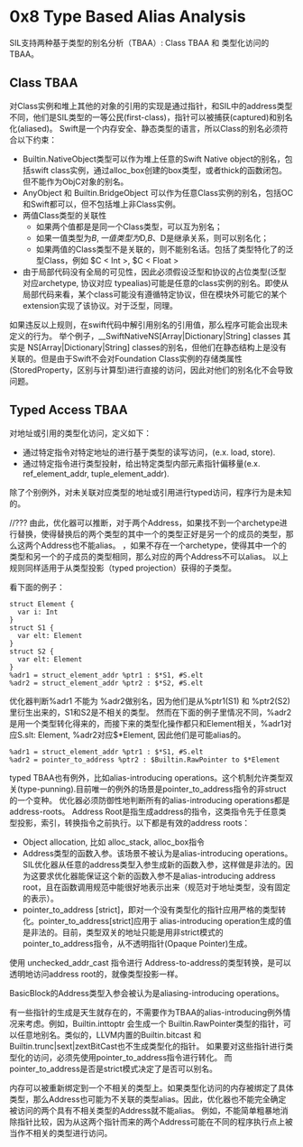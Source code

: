 # 0x8 Type Based Alias Analysis

SIL支持两种基于类型的别名分析（TBAA）: Class TBAA 和 类型化访问的TBAA。


## Class TBAA

对Class实例和堆上其他的对象的引用的实现是通过指针，和SIL中的address类型不同，他们是SIL类型的一等公民(first-class)，指针可以被捕获(captured)和别名化(aliased)。
Swift是一个内存安全、静态类型的语言，所以Class的别名必须符合以下约束：

- Builtin.NativeObject类型可以作为堆上任意的Swift Native object的别名，包括swift class实例，通过alloc_box创建的box类型，或者thick的函数闭包。但不能作为ObjC对象的别名。
- AnyObject 和 Builtin.BridgeObject 可以作为任意Class实例的别名，包括OC和Swift都可以，但不包括堆上非Class实例。
- 两值Class类型的关联性
  - 如果两个值都是是同一个Class类型，可以互为别名；
  - 如果一值类型为$B,一值类型为$D,$B、$D是继承关系，则可以别名化；
  - 如果两值的Class类型不是关联的，则不能别名话。包括了类型特化了的泛型Class，例如 $C < Int >, $C < Float >
- 由于局部代码没有全局的可见性，因此必须假设泛型和协议的占位类型(泛型对应archetype, 协议对应 typealias)可能是任意的class实例的别名。即使从局部代码来看，某个class可能没有遵循特定协议，但在模块外可能它的某个extension实现了该协议。对于泛型，同理。

如果违反以上规则，在swift代码中解引用别名的引用值，那么程序可能会出现未定义的行为。
举个例子，__SwiftNativeNS[Array|Dictionary|String] classes 其实是 NS[Array|Dictionary|String] classes的别名，但他们在静态结构上是没有关联的。但是由于Swift不会对Foundation Class实例的存储类属性(StoredProperty，区别与计算型)进行直接的访问，因此对他们的别名化不会导致问题。

## Typed Access TBAA

对地址或引用的类型化访问，定义如下：
- 通过特定指令对特定地址的进行基于类型的读写访问，(e.x. load, store).
- 通过特定指令进行类型投射，给出特定类型内部元素指针偏移量(e.x. ref_element_addr, tuple_element_addr).

除了个别例外，对未关联对应类型的地址或引用进行typed访问，程序行为是未知的。

//??? 由此，优化器可以推断，对于两个Address，如果找不到一个archetype进行替换，使得替换后的两个类型的其中一个的类型正好是另一个的成员的类型，那么这两个Address也不能alias。
，如果不存在一个archetype，使得其中一个的类型和另一个的子成员的类型相同，那么对应的两个Address不可以alias。
以上规则同样适用于从类型投影（typed projection）获得的子类型。

看下面的例子：

```
struct Element {
  var i: Int
}
struct S1 {
  var elt: Element
}
struct S2 {
  var elt: Element
}
%adr1 = struct_element_addr %ptr1 : $*S1, #S.elt
%adr2 = struct_element_addr %ptr2 : $*S2, #S.elt
```

优化器判断%adr1 不能为 %adr2做别名，因为他们是从%ptr1(S1) 和 %ptr2(S2)里衍生出来的，S1和S2是不相关的类型。
然而在下面的例子里情况不同，%adr2是用一个类型转化得来的，而接下来的类型化操作都只和Element相关，%adr1对应S.slt: Element, %adr2对应$*Element, 因此他们是可能alias的。

```
%adr1 = struct_element_addr %ptr1 : $*S1, #S.elt
%adr2 = pointer_to_address %ptr2 : $Builtin.RawPointer to $*Element
```

typed TBAA也有例外，比如alias-introducing operations。这个机制允许类型双关(type-punning).目前唯一的例外的场景是pointer_to_address指令的非struct的一个变种。
优化器必须防御性地判断所有的alias-introducing operations都是address-roots。
Address Root是指生成address的指令，这类指令先于任意类型投影，索引，转换指令之前执行。以下都是有效的address roots：

- Object allocation, 比如 alloc_stack, alloc_box指令
- Address类型的函数入参。该场景不被认为是alias-introducing operations。SIL优化器从任意的address类型入参生成新的函数入参，这样做是非法的。因为这要求优化器能保证这个新的函数入参不是alias-introducing address root，且在函数调用规范中能很好地表示出来（规范对于地址类型，没有固定的表示）。
- pointer_to_address [strict]，即对一个没有类型化的指针应用严格的类型转化。pointer_to_address[strict]应用于 alias-introducing operation生成的值是非法的。目前，类型双关的地址只能是用非strict模式的pointer_to_address指令，从不透明指针(Opaque Pointer)生成。

使用 unchecked_addr_cast 指令进行 Address-to-address的类型转换，是可以透明地访问address root的，就像类型投影一样。

BasicBlock的Address类型入参会被认为是aliasing-introducing operations。

有一些指针的生成是天生就存在的，不需要作为TBAA的alias-introducing例外情况来考虑。例如，Builtin.inttoptr 会生成一个 Builtin.RawPointer类型的指针，可以任意地别名。类似的，LLVM内置的Builtin.bitcast 和 Builtin.trunc|sext|zextBitCast也不生成类型化的指针。
如果要对这些指针进行类型化的访问，必须先使用pointer_to_address指令进行转化。 而pointer_to_address是否是strict模式决定了是否可以别名。


内存可以被重新绑定到一个不相关的类型上。如果类型化访问的内存被绑定了具体类型，那么Address也可能为不关联的类型alias。因此，优化器也不能完全确定被访问的两个具有不相关类型的Address就不能alias。
例如，不能简单粗暴地消除指针比较，因为从这两个指针而来的两个Address可能在不同的程序执行点上被当作不相关的类型进行访问。


